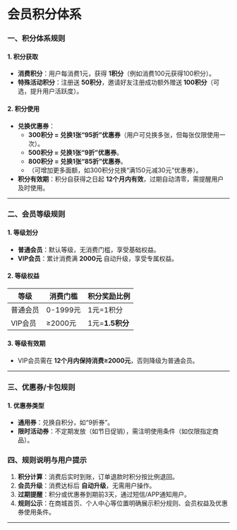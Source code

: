 # 会员积分体系

### **一、积分体系规则**

#### **1. 积分获取**

- **消费积分**：用户每消费1元，获得 **1积分**（例如消费100元获得100积分）。
- **特殊活动积分**：注册送 **50积分**，邀请好友注册成功额外赠送 **100积分**（可选，提升用户活跃度）。

#### **2. 积分使用**

- **兑换优惠券**：  
  - **300积分 = 兑换1张“95折”优惠券**（用户可兑换多张，但每张仅限使用一次）。  
  - **500积分 = 兑换1张“9折”优惠券**。
  - **800积分 = 兑换1张“85折”优惠券**。
  - （可增加更多面额，如300积分兑换“满150元减30元”优惠券）。
- **积分有效期**：积分自获得之日起 **12个月内有效**，过期自动清零，需提醒用户及时使用。

---

### **二、会员等级规则**

#### **1. 等级划分**

- **普通会员**：默认等级，无消费门槛，享受基础权益。  
- **VIP会员**：累计消费满 **2000元** 自动升级，享受专属权益。

#### **2. 等级权益**

| 等级   | 消费门槛 | 积分奖励比例 | 
|--------|----------|--------------|
| 普通会员 | 0-1999元  | 1元=1积分    | 
| VIP会员 | ≥2000元   | 1元=**1.5积分**|

#### **3. 等级有效期**

- VIP会员需在 **12个月内保持消费≥2000元**，否则降级为普通会员。

---

### **三、优惠券/卡包规则**

#### **1. 优惠券类型**

- **通用券**：兑换自积分，如“9折券”。  
- **限时活动券**：不定期发放（如节日促销），需注明使用条件（如仅限指定商品）。

### **四、规则说明与用户提示**

1. **积分计算**：消费后实时到账，订单退款时积分按比例退回。  
2. **会员升级**：消费达标后 **自动升级**，无需用户操作。  
3. **过期提醒**：积分或优惠券到期前3天，通过短信/APP通知用户。  
4. **规则公示**：在商城首页、个人中心等位置明确展示积分规则、会员权益及优惠券使用条件。

---

